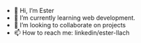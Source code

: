 - 👋 Hi, I’m Ester 
- 🌱 I’m currently learning web development.
- 💞️ I’m looking to collaborate on projects
- 📫 How to reach me: linkedin/ester-llach

<!---
Ellbcn/Ellbcn is a ✨ special ✨ repository because its `README.md` (this file) appears on your GitHub profile.
You can click the Preview link to take a look at your changes.
--->

